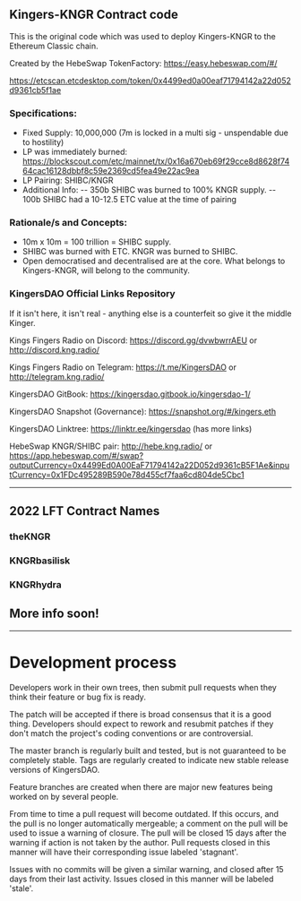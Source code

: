 ## Kingers-KNGR Contract code

This is the original code which was used to deploy Kingers-KNGR to the Ethereum Classic chain. 

Created by the HebeSwap TokenFactory: https://easy.hebeswap.com/#/

https://etcscan.etcdesktop.com/token/0x4499ed0a00eaf71794142a22d052d9361cb5f1ae


### Specifications:

- Fixed Supply: 10,000,000 (7m is locked in a multi sig - unspendable due to hostility)
- LP was immediately burned: https://blockscout.com/etc/mainnet/tx/0x16a670eb69f29cce8d8628f7464cac16128dbbf8c59e2369cd5fea49e22ac9ea
- LP Pairing: SHIBC/KNGR
- Additional Info:
-- 350b SHIBC was burned to 100% KNGR supply.
-- 100b SHIBC had a 10-12.5 ETC value at the time of pairing

### Rationale/s and Concepts:

- 10m x 10m = 100 trillion = SHIBC supply.
- SHIBC was burned with ETC. KNGR was burned to SHIBC.
- Open democratised and decentralised are at the core. What belongs to Kingers-KNGR, will belong to the community.

### KingersDAO Official Links Repository
If it isn't here, it isn't real - anything else is a counterfeit so give it the middle Kinger.

Kings Fingers Radio on Discord: https://discord.gg/dvwbwrrAEU or http://discord.kng.radio/

Kings Fingers Radio on Telegram: https://t.me/KingersDAO or http://telegram.kng.radio/

KingersDAO GitBook: https://kingersdao.gitbook.io/kingersdao-1/

KingersDAO Snapshot (Governance): https://snapshot.org/#/kingers.eth

KingersDAO Linktree: https://linktr.ee/kingersdao (has more links)

HebeSwap KNGR/SHIBC pair: http://hebe.kng.radio/ or 
https://app.hebeswap.com/#/swap?outputCurrency=0x4499Ed0A00EaF71794142a22D052d9361cB5F1Ae&inputCurrency=0x1FDc495289B590e78d455cf7faa6cd804de5Cbc1

- - - - - - - - -

## 2022 LFT Contract Names

### theKNGR
### KNGRbasilisk
### KNGRhydra

## More info soon!

- - - - - - - - -

# Development process

Developers work in their own trees, then submit pull requests when they think their feature or bug fix is ready.

The patch will be accepted if there is broad consensus that it is a good thing. Developers should expect to rework and resubmit patches if they don't match the project's coding conventions or are controversial.

The master branch is regularly built and tested, but is not guaranteed to be completely stable. Tags are regularly created to indicate new stable release versions of KingersDAO.

Feature branches are created when there are major new features being worked on by several people.

From time to time a pull request will become outdated. If this occurs, and the pull is no longer automatically mergeable; a comment on the pull will be used to issue a warning of closure. The pull will be closed 15 days after the warning if action is not taken by the author. Pull requests closed in this manner will have their corresponding issue labeled 'stagnant'.

Issues with no commits will be given a similar warning, and closed after 15 days from their last activity. Issues closed in this manner will be labeled 'stale'.
